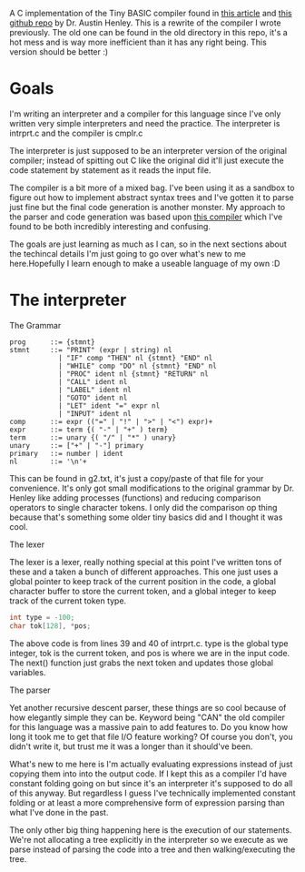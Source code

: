 A C implementation of the Tiny BASIC compiler found in [this article](http://web.eecs.utk.edu/~azh/blog/teenytinycompiler1.html) and [this github repo](https://github.com/AZHenley/teenytinycompiler) by Dr. Austin Henley. This is a rewrite of the compiler I wrote previously. The old one can be found in the old directory in this repo, it's a hot mess and is way more inefficient than it has any right being. This version should be better :)

# Goals
I'm writing an interpreter and a compiler for this language since I've only written very simple interpreters and need the practice. The interpreter is intrprt.c and the compiler is cmplr.c

The interpreter is just supposed to be an interpreter version of the original compiler; instead of spitting out C like the original did it'll just execute the code statement by statement as it reads the input file.

The compiler is a bit more of a mixed bag. I've been using it as a sandbox to figure out how to implement abstract syntax trees and I've gotten it to parse just fine but the final code generation is another monster. My approach to the parser and code generation was based upon [this compiler](https://gist.github.com/KartikTalwar/3095780#file-tiny-c) which I've found to be both incredibly interesting and confusing.

The goals are just learning as much as I can, so in the next sections about the techincal details I'm just going to go over what's new to me here.Hopefully I learn enough to make a useable language of my own :D

# The interpreter
The Grammar
```
prog      ::= {stmnt}
stmnt     ::= "PRINT" (expr | string) nl
            | "IF" comp "THEN" nl {stmnt} "END" nl
            | "WHILE" comp "DO" nl {stmnt} "END" nl
            | "PROC" ident nl {stmnt} "RETURN" nl
            | "CALL" ident nl
            | "LABEL" ident nl
            | "GOTO" ident nl
            | "LET" ident "=" expr nl
            | "INPUT" ident nl
comp      ::= expr (("=" | "!" | ">" | "<") expr)+
expr      ::= term {( "-" | "+" ) term}
term      ::= unary {( "/" | "*" ) unary}
unary     ::= ["+" | "-"] primary
primary   ::= number | ident
nl        ::= '\n'+
```
This can be found in g2.txt, it's just a copy/paste of that file for your convenience. It's only got small modifications to the original grammar by Dr. Henley like adding processes (functions) and reducing comparison operators to single character tokens. I only did the comparison op thing because that's something some older tiny basics did and I thought it was cool.

The lexer

The lexer is a lexer, really nothing special at this point I've written tons of these and a taken a bunch of different approaches. This one just uses a global pointer to keep track of the current position in the code, a global character buffer to store the current token, and a global integer to keep track of the current token type.
```C
int type = -100;
char tok[128], *pos;
```
The above code is from lines 39 and 40 of intrprt.c. type is the global type integer, tok is the current token, and pos is where we are in the input code. The next() function just grabs the next token and updates those global variables.

The parser

Yet another recursive descent parser, these things are so cool because of how elegantly simple they can be. Keyword being "CAN" the old compiler for this language was a massive pain to add features to. Do you know how long it took me to get that file I/O feature working? Of course you don't, you didn't write it, but trust me it was a longer than it should've been.

What's new to me here is I'm actually evaluating expressions instead of just copying them into into the output code. If I kept this as a compiler I'd have constant folding going on but since it's an interpreter it's supposed to do all of this anyway. But regardless I guess I've technically implemented constant folding or at least a more comprehensive form of expression parsing than what I've done in the past.

The only other big thing happening here is the execution of our statements. We're not allocating a tree explicitly in the interpreter so we execute as we parse instead of parsing the code into a tree and then walking/executing the tree.